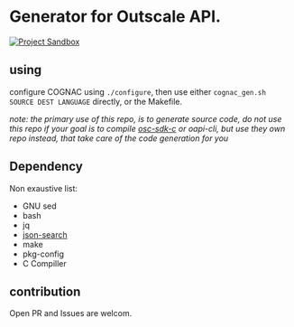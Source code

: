 # Generator for Outscale API.
[![Project Sandbox](https://docs.outscale.com/fr/userguide/_images/Project-Sandbox-yellow.svg)](https://docs.outscale.com/en/userguide/Open-Source-Projects.html)

## using

configure COGNAC using `./configure`, then use either `cognac_gen.sh SOURCE DEST LANGUAGE` directly, or the Makefile.

*note: the primary use of this repo, is to generate source code, do not use this repo if your goal is to compile [osc-sdk-c](https://github.com/outscale/osc-sdk-C) or oapi-cli, but use they own repo instead, that take care of the code generation for you*

## Dependency

Non exaustive list:
- GNU sed
- bash
- jq
- [json-search](https://github.com/cosmo-ray/json-search)
- make
- pkg-config
- C Compiller

## contribution

Open PR and Issues are welcom.
